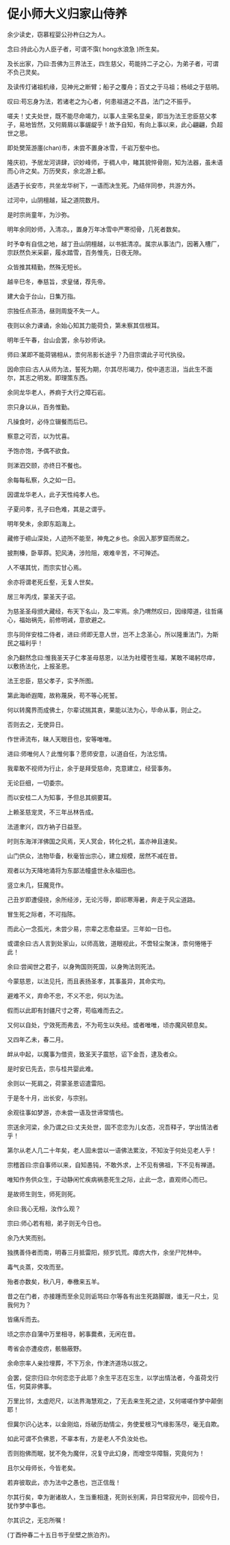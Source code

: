 # 促小师大义归家山侍养

余少读史，窃慕程婴公孙杵臼之为人。

念曰:持此心为人臣子者，可谓不霟( hong水浪急 )所生矣。



及长出家，乃曰:吾佛为三界法王，四生慈父，苟能持二子之心，为弟子者，可谓不负己灵矣。

及读传灯诸祖机缘，见神光之断臂；船子之覆舟；百丈之于马祖；杨岐之于慈明。

叹曰:苟忘身为法，若诸老之为心者，何患祖道之不昌，法门之不振乎。

嗟夫！丈夫处世，既不能尽命竭力，以事人主荣名显亲，即当为法王忠臣慈父孝子，易地皆然，又何屑屑以事龌龊乎！故予自知，有向上事以来，此心翩翩，负超世之思。

即处樊笼游廛(chan)市，未尝不置身冰雪，千岩万壑中也。

隆庆初，予居龙河讲肆，识妙峰师，于稠人中，睹其貌悴骨刚，知为法器，虽未语而心许之矣。万历癸亥，余北游上都。

适遇于长安市，共坐龙华树下，一语而决生死。乃结伴同参，共游方外。

过河中，山阴檀越，延之道院数月。

是时宗尚童年，为沙弥。

明年余同妙师，入清凉。，置身万年冰雪中严寒彻骨，几死者数矣。

时予幸有自信之地，越丁丑山阴檀越，以书抵清凉。属宗从事法门，因著入槽厂，宗跃然负米采薪，履水踏雪，百务惟先，日夜无隙。

众皆推其精勤，然殊无短长。

越辛巳冬，奉慈旨，求皇储，荐先帝。

建大会于台山，日集万指。

宗独任点茶汤，昼则周旋不失一人。

夜则以余力课诵，余始心知其力能荷负，第未察其信根耳。

明年壬午春，台山会罢，余与妙师诀。

师曰:某即不能荷锡相从，柰何吊影长途乎？乃目宗谓此子可代执役。

因命宗曰:古人从师为法，誓死为期，尔其尽形竭力，傥中道志沮，当此生不面尔，其志之明发。即理策东西。

余同龙华老人，养痾于大行之障石岩。

宗只身以从，百务惟勤。

凡操食时，必侍立辍餐而后已。

察意之可否，以为忧喜。

予饱亦饱，予偶不欲食。

则涕泗交颐，亦终日不餐也。

余每每私察，久之如一日。



因谓龙华老人，此子天性纯孝人也。

子夏问孝，孔子曰色难，其是之谓乎。



明年癸未，余即东蹈海上。

藏修于崂山深处，人迹所不能至，神鬼之乡也。余因入那罗窟而居之。

披荆榛，卧草莽。犯风涛，涉险阻，艰难辛苦，不可殚述。

人不堪其忧，而宗实甘心焉。

余亦将谓老死丘壑，无复人世矣。

居三年丙戌，蒙圣天子诏。

为慈圣圣母颁大藏经，布天下名山，及二牢焉。余乃喟然叹曰，因缘障道，往哲痛心，福始祸先，前修明诫，意欲避之。

宗与同伴安桂二侍者，进曰:师即无意人世，岂不上念圣心，所以隆重法门，为斯民之福利乎！

余乃翻然念曰:惟我圣天子仁孝圣母慈恩，以法为社稷苍生福，某敢不竭躬尽瘁，以敷扬法化，上报圣恩。

法王忠臣，慈父孝子，实予所图。

第此海峤遐陬，故称蔑戾，苟不等心死誓。

何以转魔界而成佛土，尔辈试揣其衷，果能以法为心，毕命从事，则止之。

否则去之，无使异日。

作世谛流布，昧人天眼目也，安等唯唯。

进曰:师唯何人？此惟何事？愿师安意，以道自任，为法忘情。

我辈敢不视师为行止，余于是拜受慈命，克意建立，经营事务。

无论巨细，一切委宗。

而以安桂二人为知事，予但总其纲要耳。

上赖圣慈宠灵，不三年丛林告成。

法道聿兴，四方衲子日益至。

时则东海洋洋佛国之风焉，天人冥会，转化之机，盖亦神且速矣。

山门供众，法物毕备，秋毫皆出宗心，建立规模，居然不减在昔。

观者以为天降地涌将为东鄙法幢盛世永永福田也。

竖立未几，狂魔竞作。

己丑岁即遭侵挠，余所经涉，无论污辱，即祁寒溽暑，奔走于风尘道路。

冒生死之际者，不可指陈。

而此心一念孤光，未尝少易，宗辈之志愈益坚。三年如一日也。

或谓余曰:古人言到处家山，以师高致，道眼视此，不啻轻尘聚沫，柰何惓惓于此！

余曰:尝闻世之君子，以身殉国则死国，以身殉法则死法。

今蒙慈恩，以法见托，而且表扬圣孝，其事虽异，其命实均。

避难不义，弃命不忠，不义不忠，何以为法。

假而以此即有封疆尺寸之寄，苟临难而去之。

又何以自处，宁效死而弗去，不为苟生以失经。或者唯唯，顷亦魔风顿息矣。



又四年乙未，春二月。

衅从中起，以魔事为借资，致圣天子震怒，诏下金吾，逮及者众。

是时安已先去，宗与桂共婴此难。

余则以一死肩之，荷蒙圣恩诏遣雷阳。

于是冬十月，出长安，与宗别。

余观往事如梦游，亦未尝一语及世谛常情也。

宗送余河梁，余乃谓之曰:丈夫处世，固不恋恋为儿女态，况吾释子，学出情法者乎！

第尔从老人几二十年矣，老人固未尝以一语佛法累汝，不知汝于何处见老人乎！

宗稽首曰:宗自事师以来，自知愚钝，不敢外求，上不见有佛祖，下不见有禅道。

唯知作务供众生，于动静闲忙疾病祸患死生之际，止此一念，直观师心而已。

是故师生则生，师死则死。



余曰:我心无相，汝作么观？

宗曰:师心若有相，弟子则无今日也。

余乃大笑而别。



独携善侍者而南，明春三月抵雷阳，频岁饥荒。瘴疠大作，余坐尸陀林中。

毒气炎蒸，交攻而至。

殆者亦数矣，秋八月，奉檄来五羊。

昔之在门者，亦接踵而至余见则诟骂曰:尔等各有出生死路脚跟，谁无一尺土，见我何为？

皆痛斥而去。

顷之宗亦自蒲中万里相寻，躬事爨煮，无闲在昔。



粤省会亦遭疫疠，骸骼蔽野。

余命宗率人亲捡埋葬，不下万余，作津济道场以拔之。

会罢，促宗归曰:尔何恋恋于此耶？余生平志在忘生，以学出情法者，今虽荷戈行伍，何莫非佛事。

万里比邻，太虚咫尺，以法界海慧观之，了无去来生死之迹，又何嗟嗟作梦中颠倒耶！

但冀尔识心达本，以金刚焰，烁破历劫情尘，务使爱根习气缘影荡尽，毫无自欺。

如此可谓不负佛恩，不辜本有，方是老人不负汝处也。

否则抱佛而眠，犹不免为魔伴，况复守此幻身，而增空华障翳，究竟何为！

且尔父母师长，今皆老矣。

若弃彼取此，亦为法中之愚也，岂正信哉！

尔其行矣，幸为谢诸故人，生当重相逢，死则长别离，异日常寂光中，回视今日，犹作梦中事也。

尔其识之，无忘所嘱！

(丁酉仲春二十五日书于垒壁之旅泊齐)。